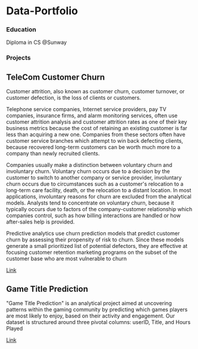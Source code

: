 # Data-Portfolio

### Education
Diploma in CS @Sunway

### Projects
## TeleCom Customer Churn

Customer attrition, also known as customer churn, customer turnover, or customer defection, is the loss of clients or customers.

Telephone service companies, Internet service providers, pay TV companies, insurance firms, and alarm monitoring services, often use customer attrition analysis and customer attrition rates as one of their key business metrics because the cost of retaining an existing customer is far less than acquiring a new one. Companies from these sectors often have customer service branches which attempt to win back defecting clients, because recovered long-term customers can be worth much more to a company than newly recruited clients.

Companies usually make a distinction between voluntary churn and involuntary churn. Voluntary churn occurs due to a decision by the customer to switch to another company or service provider, involuntary churn occurs due to circumstances such as a customer's relocation to a long-term care facility, death, or the relocation to a distant location. In most applications, involuntary reasons for churn are excluded from the analytical models. Analysts tend to concentrate on voluntary churn, because it typically occurs due to factors of the company-customer relationship which companies control, such as how billing interactions are handled or how after-sales help is provided.

Predictive analytics use churn prediction models that predict customer churn by assessing their propensity of risk to churn. Since these models generate a small prioritized list of potential defectors, they are effective at focusing customer retention marketing programs on the subset of the customer base who are most vulnerable to churn

[Link](https://github.com/Sohom-Chakma/Data-Portfolio/blob/main/assets/TeleCom%20Customer%20Churn.html)

## Game Title Prediction

"Game Title Prediction" is an analytical project aimed at uncovering patterns within the gaming community by predicting which games players are most likely to enjoy, based on their activity and engagement. Our dataset is structured around three pivotal columns: userID, Title, and Hours Played

[Link](https://github.com/Sohom-Chakma/Data-Portfolio/blob/main/Steam_Sales.ipynb)
